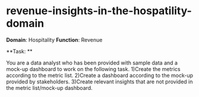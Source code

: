 # revenue-insights-in-the-hospatility-domain

**Domain**:  Hospitality       **Function**: Revenue

**Task:  **

You are a data analyst who has been provided with sample data and a mock-up dashboard to work on the following task. 
1)Create the metrics according to the metric list.
2)Create a dashboard according to the mock-up provided by stakeholders.
3)Create relevant insights that are not provided in the metric list/mock-up dashboard.
